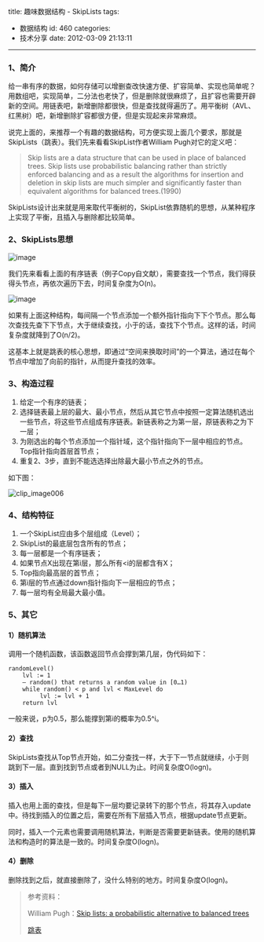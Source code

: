 title: 趣味数据结构 - SkipLists
tags:
  - 数据结构
id: 460
categories:
  - 技术分享
date: 2012-03-09 21:13:11
---

### 1、简介

给一串有序的数据，如何存储可以增删查改快速方便、扩容简单、实现也简单呢？用数组吧，实现简单，二分法也老快了，但是删除就很麻烦了，且扩容也需要开辟新的空间。用链表吧，新增删除都很快，但是查找就得遍历了。用平衡树（AVL、红黑树）吧，新增删除扩容都很方便，但是实现起来非常麻烦。

<!--more-->

说完上面的，来推荐一个有趣的数据结构，可方便实现上面几个要求，那就是SkipLists（跳表）。我们先来看看SkipList作者William Pugh对它的定义吧：

> Skip lists are a data structure that can be used in place of balanced trees. Skip lists use probabilistic balancing rather than strictly enforced balancing and as a result the algorithms for insertion and deletion in skip lists are much simpler and significantly faster than equivalent algorithms for balanced trees.(1990)

SkipLists设计出来就是用来取代平衡树的，SkipList依靠随机的思想，从某种程序上实现了平衡，且插入与删除都比较简单。

### 2、SkipLists思想

![image](/images/2012/03/image4.png)

我们先来看看上面的有序链表（例子Copy自文献），需要查找一个节点，我们得获得头节点，再依次遍历下去，时间复杂度为O(n)。

![image](/images/2012/03/image5.png)

如果有上面这种结构，每间隔一个节点添加一个额外指针指向下下个节点。那么每次查找先查下下节点，大于继续查找，小于的话，查找下个节点。这样的话，时间复杂度就降到了O(n/2)。

这基本上就是跳表的核心思想，即通过“空间来换取时间”的一个算法，通过在每个节点中增加了向前的指针，从而提升查找的效率。

### 3、构造过程

1. 给定一个有序的链表；
2. 选择链表最上层的最大、最小节点，然后从其它节点中按照一定算法随机选出一些节点，将这些节点组成有序链表。新链表称之为第一层，原链表称之为下一层；
3. 为刚选出的每个节点添加一个指针域，这个指针指向下一层中相应的节点。Top指针指向首层首节点；
4. 重复2、3步，直到不能选选择出除最大最小节点之外的节点。

如下图：

![clip_image006](/images/2012/03/clip_image006.jpg)

### 4、结构特征

1. 一个SkipList应由多个层组成（Level）；
2. SkipList的最底层包含所有的节点；
3. 每一层都是一个有序链表；
4. 如果节点X出现在第i层，那么所有&lt;i的层都含有X；
5. Top指向最高层的首节点；
6. 第i层的节点通过down指针指向下一层相应的节点；
7. 每一层均有全局最大最小值。

### 5、其它

#### 1）随机算法

调用一个随机函数，该函数返回节点会撑到第几层，伪代码如下：

```
randomLevel()
    lvl := 1
    — random() that returns a random value in [0…1)
    while random() < p and lvl < MaxLevel do
         lvl := lvl + 1
    return lvl
```

一般来说，p为0.5，那么能撑到第i的概率为0.5^i。

#### 2）查找

SkipLists查找从Top节点开始，如二分查找一样，大于下一节点就继续，小于则跳到下一层。直到找到节点或者到NULL为止。时间复杂度O(logn)。

#### 3）插入

插入也用上面的查找，但是每下一层均要记录转下的那个节点，将其存入update中。待找到插入的位置之后，需要在所有下层插入节点，根据update节点更新。

同时，插入一个元素也需要调用随机算法，判断是否需要更新链表。使用的随机算法和构造时的算法是一致的。时间复杂度O(logn)。

#### 4）删除

删除找到之后，就直接删除了，没什么特别的地方。时间复杂度O(logn)。

> 参考资料：
>
> William Pugh：[Skip lists: a probabilistic alternative to balanced trees](http://citeseerx.ist.psu.edu/viewdoc/download?doi=10.1.1.85.9211&rep=rep1&type=pdf)
>
> [跳表](http://www.cnblogs.com/xuqiang/archive/2011/05/22/2053516.html)
